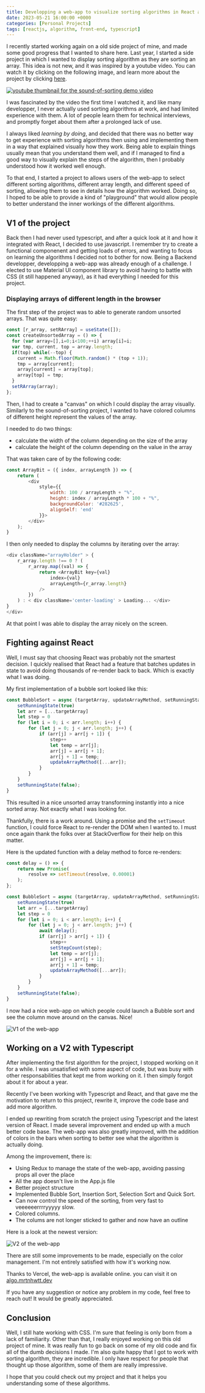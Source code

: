 ```yaml
---
title: Developping a web-app to visualize sorting algorithms in React and Typescript
date: 2023-05-21 16:00:00 +0000
categories: [Personal Projects]
tags: [reactjs, algorithm, front-end, typescript]
---
```


I recently started working again on a old side project of mine, and made some good progress that I wanted to share here. Last year, I started a side project in which I wanted to display sorting algorithm as they are sorting an array. This idea is not new, and it was inspired by a youtube video. You can watch it by clicking on the following image, and learn more about the project by clicking [here](https://panthema.net/2013/sound-of-sorting/).

[![youtube thumbnail for the sound-of-sorting demo video](https://img.youtube.com/vi/kPRA0W1kECg/maxresdefault.jpg)](https://youtu.be/kPRA0W1kECg)

I was fascinated by the video the first time I watched it, and like many developper, I never actually used sorting algorithms at work, and had limited experience with them. A lot of people learn them for technical interviews, and promptly forget about them after a prolonged lack of use.

I always liked *learning by doing*, and decided that there was no better way to get experience with sorting algorithms then using and implementing them in a way that explained visually how they work. Being able to explain things usually mean that you understand them well, and if I managed to find a good way to visually explain the steps of the algorithm, then I probably understood how it worked well enough.

To that end, I started a project to allows users of the web-app to select different sorting algorithms, different array length, and different speed of sorting, allowing them to see in details how the algorithm worked. Doing so, I hoped to be able to provide a kind of "playground" that would allow people to better understand the inner workings of the different algorithms.

## V1 of the project

Back then I had never used typescript, and after a quick look at it and how it integrated with React, I decided to use javascript. I remember try to create a functional componenent and getting loads of errors, and wanting to focus on learning the algorithms I decided not to bother for now. Being a Backend developper, developping a web-app was already enough of a challenge. I elected to use Material UI component library to avoid having to battle with CSS (it still happened anyway), as it had everything I needed for this project.

### Displaying arrays of different length in the browser

The first step of the project was to able to generate random unsorted arrays.
That was quite easy:

```javascript
const [r_array, setRArray] = useState([]);
const createUnsortedArray = () => {
  for (var array=[],i=0;i<100;++i) array[i]=i;
  var tmp, current, top = array.length;
  if(top) while(--top) {
    current = Math.floor(Math.random() * (top + 1));
    tmp = array[current];
    array[current] = array[top];
    array[top] = tmp;
  }
  setRArray(array);
};
```

Then, I had to create a "canvas" on which I could display the array visually. Similarly to the sound-of-sorting project, I wanted to have colored columns of different height represent the values of the array.

I needed to do two things:

- calculate the width of the column depending on the size of the array
- calculate the height of the column depending on the value in the array

That was taken care of by the following code:

```javascript
const ArrayBit = ({ index, arrayLength }) => {
    return (
        <div
            style={{
                width: 100 / arrayLength + "%",
                height: index / arrayLength * 100 + "%",
                backgroundColor: '#282625',
                alignSelf: 'end'
            }}>
        </div>
    );
}
```

I then only needed to display the columns by iterating over the array:

```javascript
<div className="arrayHolder" > {
    r_array.length !== 0 ? (
        r_array.map((val) => {
            return <ArrayBit key={val}
                index={val}
                arrayLength={r_array.length}
            />
        })
    ) : < div className='center-loading' > Loading... </div>
}
</div>
```

At that point I was able to display the array nicely on the screen.

## Fighting against React

Well, I must say that choosing React was probably not the smartest decision. I quickly realised that React had a feature that batches updates in state to avoid doing thousands of re-render back to back. Which is exactly what I was doing.

My first implementation of a bubble sort looked like this:

```javascript
const BubbleSort = async (targetArray, updateArrayMethod, setRunningState, setStepCount) => {
    setRunningState(true)
    let arr = [...targetArray]
    let step = 0
    for (let i = 0; i < arr.length; i++) {
        for (let j = 0; j < arr.length; j++) {
            if (arr[j] > arr[j + 1]) {
                step++
                let temp = arr[j];
                arr[j] = arr[j + 1];
                arr[j + 1] = temp;
                updateArrayMethod([...arr]);
            }
        }
    }
    setRunningState(false);
}
```

This resulted in a nice unsorted array transforming instantly into a nice sorted array. Not exactly what I was looking for.

Thankfully, there is a work around. Using a promise and the `setTimeout` function, I could force React to re-render the DOM when I wanted to. I must once again thank the folks over at StackOverflow for their help on this matter.

Here is the updated function with a delay method to force re-renders:

```javascript
const delay = () => {
    return new Promise(
        resolve => setTimeout(resolve, 0.00001)
    );
};

const BubbleSort = async (targetArray, updateArrayMethod, setRunningState, setStepCount) => {
    setRunningState(true)
    let arr = [...targetArray]
    let step = 0
    for (let i = 0; i < arr.length; i++) {
        for (let j = 0; j < arr.length; j++) {
            await delay();
            if (arr[j] > arr[j + 1]) {
                step++
                setStepCount(step);
                let temp = arr[j];
                arr[j] = arr[j + 1];
                arr[j + 1] = temp;
                updateArrayMethod([...arr]);
            }
        }
    }
    setRunningState(false);
}
```

I now had a nice web-app on which people could launch a Bubble sort and see the column move around on the canvas. Nice!

![V1 of the web-app](../assets/img/algorithm_visualizer/algo_visu_v1.png)

## Working on a V2 with Typescript

After implementing the first algorithm for the project, I stopped working on it for a while. I was unsatisfied with some aspect of code, but was busy with other responsabilities that kept me from working on it. I then simply forgot about it for about a year.

Recently I've been working with Typescript and React, and that gave me the motivation to return to this project, rewrite it, improve the code base and add more algorithm.

I ended up rewriting from scratch the project using Typescript and the latest version of React. I made several improvement and ended up with a much better code base. The web-app was also greatly improved, with the addition of colors in the bars when sorting to better see what the algorithm is actually doing.

Among the improvement, there is:

- Using Redux to manage the state of the web-app, avoiding passing props all over the place
- All the app doesn't live in the App.js file
- Better project structure
- Implemented Bubble Sort, Insertion Sort, Selection Sort and Quick Sort.
- Can now control the speed of the sorting, from very fast to veeeeeerrrryyyyy slow.
- Colored columns.
- The colums are not longer sticked to gather and now have an outline

Here is a look at the newest version:

![V2 of the web-app](../assets/img/algorithm_visualizer/algo_visu_v2.png)

There are still some improvements to be made, especially on the color management. I'm not entirely satisfied with how it's working now.

Thanks to Vercel, the web-app is available online. you can visit it on [algo.mrtnhwtt.dev](https://algo.mrtnhwtt.dev)

If you have any suggestion or notice any problem in my code, feel free to reach out! It would be greatly appreciated.

## Conclusion

Well, I still hate working with CSS. I'm sure that feeling is only born from a lack of familiarity. Other than that, I really enjoyed working on this old project of mine. It was really fun to go back on some of my old code and fix all of the dumb decisions I made. I'm also quite happy that I got to work with sorting algorithm, they are incredible. I only have respect for people that thought up those algorithm, some of them are really impressive.

I hope that you could check out my project and that it helps you understanding some of these algorithms.
